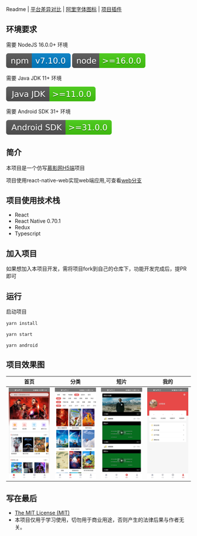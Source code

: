 Readme | [平台差异对比](docs/difference.md) | [阿里字体图标](docs/iconfont.md) | [项目插件](docs/plugin.md)

## 环境要求

需要 NodeJS 16.0.0+ 环境

![](./src/assets/design-sketch/npm-7.10.0.svg)
![](./src/assets/design-sketch/node-16.0.0.svg)

需要 Java JDK 11+ 环境

![](./src/assets/design-sketch/java-jdk-11.0.0.svg)

需要 Android SDK 31+ 环境

![](./src/assets/design-sketch/android-sdk-31.0.0.svg)

## 简介

本项目是一个仿写[慕影网H5端](https://github.com/NameLi/muying-h5)项目

项目使用react-native-web实现web端应用,可查看[web分支](https://github.com/xlz122/react-native-movie/tree/web)

## 项目使用技术栈

* React
* React Native 0.70.1
* Redux
* Typescript

## 加入项目

如果想加入本项目开发，需将项目fork到自己的仓库下，功能开发完成后，提PR即可

## 运行

启动项目

```
yarn install
```

```
yarn start
```

```
yarn android
```

## 项目效果图

|首页|分类|短片|我的|
|---|---|---|---|
|![](./src/assets/design-sketch/home.jpg)|![](./src/assets/design-sketch/movies.jpg)|![](./src/assets/design-sketch/videos.jpg)|![](./src/assets/design-sketch/mine.jpg)|

## 写在最后

* [The MIT License (MIT)](https://github.com/xlz122/react-native-movie/blob/master/LICENSE)
* 本项目仅用于学习使用，切勿用于商业用途，否则产生的法律后果与作者无关。
